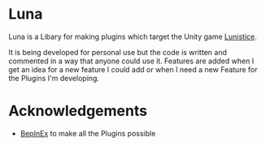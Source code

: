 # Luna
Luna is a Libary for making plugins which target the Unity game [Lunistice](https://lunisticegame.com/).

It is being developed for personal use but the code is written and commented in a way that anyone could use it.
Features are added when I get an idea for a new feature I could add or when I need a new Feature for the Plugins I'm developing.

# Acknowledgements
- [BepInEx](https://github.com/BepInEx) to make all the Plugins possible
